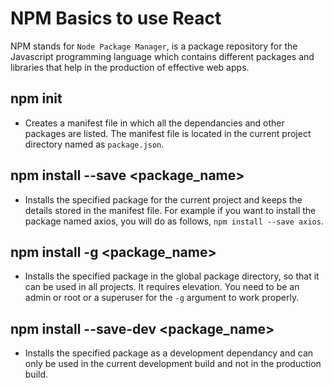 # NPM Basics to use React

NPM stands for `Node Package Manager`, is a package repository for the Javascript programming language which contains different packages and libraries that help in the production of effective web apps.

## npm init

- Creates a manifest file in which all the dependancies and other packages are listed. The manifest file is located in the current project directory named as `package.json`.

## npm install --save <package_name>

- Installs the specified package for the current project and keeps the details stored in the manifest file. For example if you want to install the package named axios, you will do as follows, `npm install --save axios`.

## npm install -g <package_name>

- Installs the specified package in the global package directory, so that it can be used in all projects. It requires elevation. You need to be an admin or root or a superuser for the `-g` argument to work properly.

## npm install --save-dev <package_name>

- Installs the specified package as a development dependancy and can only be used in the current development build and not in the production build.
